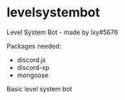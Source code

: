 # levelsystembot
Level System Bot - made by lxy#5676

Packages needed:
 * discord.js
 * discord-xp
 * mongoose

Basic level system bot
